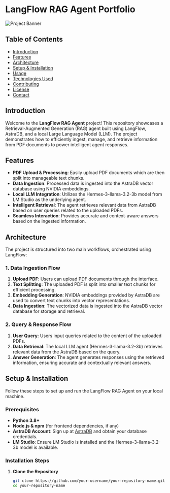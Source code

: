 # LangFlow RAG Agent Portfolio

![Project Banner](https://github.com/your-username/your-repository-name/blob/main/banner.png)

## Table of Contents

- [Introduction](#introduction)
- [Features](#features)
- [Architecture](#architecture)
- [Setup & Installation](#setup--installation)
- [Usage](#usage)
- [Technologies Used](#technologies-used)
- [Contributing](#contributing)
- [License](#license)
- [Contact](#contact)

## Introduction

Welcome to the **LangFlow RAG Agent** project! This repository showcases a Retrieval-Augmented Generation (RAG) agent built using LangFlow, AstraDB, and a local Large Language Model (LLM). The project demonstrates how to efficiently ingest, manage, and retrieve information from PDF documents to power intelligent agent responses.

## Features

- **PDF Upload & Processing**: Easily upload PDF documents which are then split into manageable text chunks.
- **Data Ingestion**: Processed data is ingested into the AstraDB vector database using NVIDIA embeddings.
- **Local LLM Integration**: Utilizes the Hermes-3-llama-3.2-3b model from LM Studio as the underlying agent.
- **Intelligent Retrieval**: The agent retrieves relevant data from AstraDB based on user queries related to the uploaded PDFs.
- **Seamless Interaction**: Provides accurate and context-aware answers based on the ingested information.

## Architecture

The project is structured into two main workflows, orchestrated using LangFlow:

### 1. Data Ingestion Flow

1. **Upload PDF**: Users can upload PDF documents through the interface.
2. **Text Splitting**: The uploaded PDF is split into smaller text chunks for efficient processing.
3. **Embedding Generation**: NVIDIA embeddings provided by AstraDB are used to convert text chunks into vector representations.
4. **Data Ingestion**: The vectorized data is ingested into the AstraDB vector database for storage and retrieval.

### 2. Query & Response Flow

1. **User Query**: Users input queries related to the content of the uploaded PDFs.
2. **Data Retrieval**: The local LLM agent (Hermes-3-llama-3.2-3b) retrieves relevant data from the AstraDB based on the query.
3. **Answer Generation**: The agent generates responses using the retrieved information, ensuring accurate and contextually relevant answers.

## Setup & Installation

Follow these steps to set up and run the LangFlow RAG Agent on your local machine.

### Prerequisites

- **Python 3.8+**
- **Node.js & npm** (for frontend dependencies, if any)
- **AstraDB Account**: Sign up at [AstraDB](https://www.datastax.com/products/datastax-astra) and obtain your database credentials.
- **LM Studio**: Ensure LM Studio is installed and the Hermes-3-llama-3.2-3b model is available.

### Installation Steps

1. **Clone the Repository**

   ```bash
   git clone https://github.com/your-username/your-repository-name.git
   cd your-repository-name

